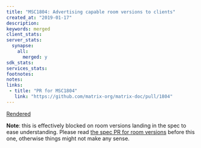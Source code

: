 ```yaml
---
title: "MSC1804: Advertising capable room versions to clients"
created_at: "2019-01-17"
description:
keywords: merged
client_stats:
server_stats:
  synapse:
    all:
      merged: y
sdk_stats:
services_stats:
footnotes:
notes:
links:
 - title: "PR for MSC1804"
   link: "https://github.com/matrix-org/matrix-doc/pull/1804"
---
```

[Rendered](https://github.com/matrix-org/matrix-doc/blob/master/proposals/1804-advertising-capable-room-versions.md)

**Note**: this is effectively blocked on room versions landing in the spec to ease understanding. Please read [the spec PR for room versions](https://github.com/matrix-org/matrix-doc/pull/1773) before this one, otherwise things might not make any sense.
